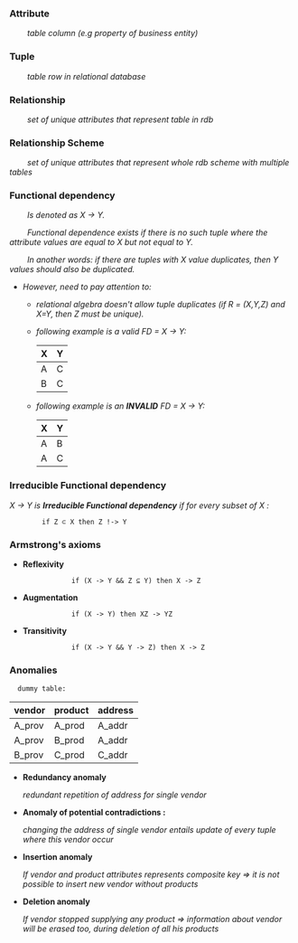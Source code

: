 ### Attribute 
&nbsp;&nbsp;&nbsp;&nbsp;&nbsp;&nbsp;&nbsp;
_table column (e.g property of business entity)_

### Tuple 
&nbsp;&nbsp;&nbsp;&nbsp;&nbsp;&nbsp;&nbsp;
_table row in relational database_

### Relationship
&nbsp;&nbsp;&nbsp;&nbsp;&nbsp;&nbsp;&nbsp;
_set of unique attributes that represent table in rdb_

### Relationship Scheme
&nbsp;&nbsp;&nbsp;&nbsp;&nbsp;&nbsp;&nbsp;
_set of unique attributes that represent whole rdb scheme with multiple tables_

### Functional dependency
&nbsp;&nbsp;&nbsp;&nbsp;&nbsp;&nbsp;&nbsp;
_Is denoted as X -> Y._

&nbsp;&nbsp;&nbsp;&nbsp;&nbsp;&nbsp;&nbsp;
_Functional dependence exists if there is no such tuple where the attribute values are equal to X but not equal to Y._

&nbsp;&nbsp;&nbsp;&nbsp;&nbsp;&nbsp;&nbsp;
_In another words: if there are tuples with X value duplicates, then Y values should also be duplicated._

- _However, need to pay attention to:_ 
    - _relational algebra doesn't allow tuple duplicates (if R = (X,Y,Z) and X=Y, then Z must be unique)._
    - _following example is a valid FD = X -> Y:_
    
      |X|Y|
      |-|-|
      |A|C|
      |B|C|

    - _following example is an **INVALID** FD = X -> Y:_
    
      |X|Y|
      |-|-|
      |A|B|
      |A|C|

### Irreducible Functional dependency
_X -> Y is **Irreducible Functional dependency** if for every subset of X :_

            if Z ⊂ X then Z !-> Y

### Armstrong's axioms
- **Reflexivity**
                  
                  if (X -> Y && Z ⊆ Y) then X -> Z
- **Augmentation**

                  if (X -> Y) then XZ -> YZ
- **Transitivity**

                  if (X -> Y && Y -> Z) then X -> Z

### Anomalies
      dummy table:
|vendor|product|address|
|------|-------|--------|
|A_prov|A_prod|A_addr|
|A_prov|B_prod|A_addr|
|B_prov|C_prod|C_addr|

- **Redundancy anomaly**

    _redundant repetition of address for single vendor_
- **Anomaly of potential contradictions :**

     _changing the address of single vendor entails update of every tuple where this vendor occur_
- **Insertion anomaly**

     _If vendor and product attributes represents composite key  =>  it is not possible to insert new vendor without products_
- **Deletion anomaly**

     _If vendor stopped supplying any product  =>  information about vendor will be erased too, during deletion of all his products_
